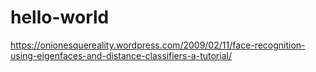 # hello-world
 https://onionesquereality.wordpress.com/2009/02/11/face-recognition-using-eigenfaces-and-distance-classifiers-a-tutorial/
